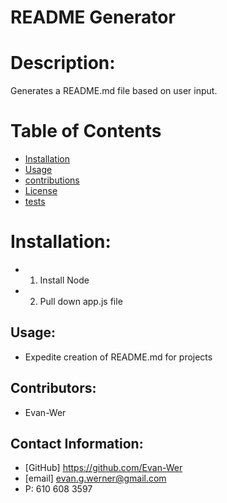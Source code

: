 # README Generator
# Description:
  Generates a README.md file based on user input. 
    
# Table of Contents
  * [Installation](#installation)
  * [Usage](#usage)
  * [contributions](#contribution)
  * [License](#license)
  * [tests](#test)
    
 # Installation:
   * 1. Install Node
   * 2. Pull down app.js file

 ## Usage:
  * Expedite creation of README.md for projects 

 ## Contributors:
  * Evan-Wer

 ## Contact Information:
  * [GitHub] https://github.com/Evan-Wer
  * [email] evan.g.werner@gmail.com
  * P: 610 608 3597
